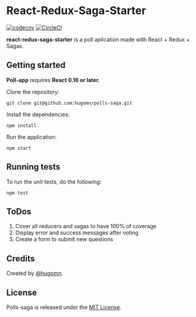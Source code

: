 # React-Redux-Saga-Starter

[![codecov](https://codecov.io/gh/hugomn/polls-saga/branch/master/graph/badge.svg)](https://codecov.io/gh/hugomn/polls-saga) [![CircleCI](https://circleci.com/gh/hugomn/react-redux-saga-starter.svg?style=svg)](https://circleci.com/gh/hugomn/react-redux-saga-starter)

**react-redux-saga-starter** is a poll aplication made with React + Redux + Sagas.

## Getting started

**Poll-app** requires **React 0.16 or later.**

Clone the repository:

```
git clone git@github.com:hugomn/polls-saga.git
```

Install the dependencies:

```
npm install
```

Run the application:

```
npm start
```

## Running tests

To run the unit tests, do the following:

```
npm test
```

## ToDos

1. Cover all reducers and sagas to have 100% of coverage
2. Display error and success messages after voting
3. Create a form to submit new questions

## Credits

Created by [@hugomn](https://www.hugomagalhaes.com).

## License

Polls-saga is released under the [MIT License](http://www.opensource.org/licenses/MIT).
